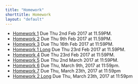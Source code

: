 ```yaml
---
title: "Homework"
shorttitle: Homework
layout: "default"
---
```


- [Homework 1](AM207_HW1.html) Due Thu 2nd Feb 2017 at 11.59PM.
- [Homework 2](AM207_HW2.html) Due Thu 9th Feb 2017 at 11.59PM.
- [Homework 3](AM207_HW3.html) Due Thu 16th Feb 2017 at 11:59PM.
- [Homework 1 Long](Long_HW_1.html) Due Thu 23rd Feb 2017 at 11.59PM.
- [Homework 4](AM207_HW4.html) Due Thu 23rd Feb 2017 at 11:59PM.
- [Homework 5](AM207_HW5.html) Due Thu 2nd March 2017 at 11:59PM.
- [Homework 6](AM207_HW6.html) Due Thu, March 9th, 2017 at 11:59pm.
- [Homework 7](AM207_HW7.html) Due Thu, March 23th, 2017 at 11:59pm
- [Homework 2 Long](Long_HW_2.html) Due Thu, March 23th, 2017 at 11:59pm
